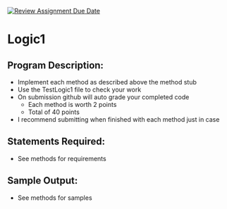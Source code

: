 [![Review Assignment Due Date](https://classroom.github.com/assets/deadline-readme-button-22041afd0340ce965d47ae6ef1cefeee28c7c493a6346c4f15d667ab976d596c.svg)](https://classroom.github.com/a/xHV5dMYZ)
# Logic1

## Program Description:  
- Implement each method as described above the method stub
- Use the TestLogic1 file to check your work
- On submission github will auto grade your completed code
  - Each method is worth 2 points
  - Total of 40 points
- I recommend submitting when finished with each method just in case

## Statements Required: 
- See methods for requirements

## Sample Output:
- See methods for samples
